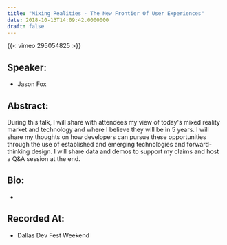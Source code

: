 ```yaml
---
title: "Mixing Realities - The New Frontier Of User Experiences"
date: 2018-10-13T14:09:42.0000000
draft: false
---
```


{{< vimeo 295054825 >}}

## Speaker:

 - Jason Fox

## Abstract:

<p>During this talk, I will share with attendees my view of today's mixed reality market and technology and where I believe they will be in 5 years. I will share my thoughts on how developers can pursue these opportunities through the use of established and emerging technologies and forward-thinking design. I will share data and demos to support my claims and host a Q&A session at the end.</p>

## Bio:

 - 

## Recorded At:

 - Dallas Dev Fest Weekend

